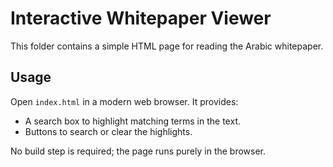 # Interactive Whitepaper Viewer

This folder contains a simple HTML page for reading the Arabic whitepaper.

## Usage

Open `index.html` in a modern web browser. It provides:

- A search box to highlight matching terms in the text.
- Buttons to search or clear the highlights.

No build step is required; the page runs purely in the browser.
